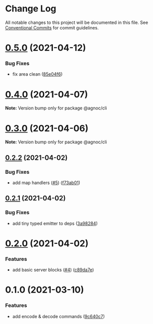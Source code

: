 # Change Log

All notable changes to this project will be documented in this file.
See [Conventional Commits](https://conventionalcommits.org) for commit guidelines.

# [0.5.0](https://github.com/adrigzr/agnoc/compare/v0.4.0...v0.5.0) (2021-04-12)

### Bug Fixes

- fix area clean ([85e04f6](https://github.com/adrigzr/agnoc/commit/85e04f63746ef6e116a9138b221f528f8d047191))

# [0.4.0](https://github.com/adrigzr/agnoc/compare/v0.3.0...v0.4.0) (2021-04-07)

**Note:** Version bump only for package @agnoc/cli

# [0.3.0](https://github.com/adrigzr/agnoc/compare/v0.2.2...v0.3.0) (2021-04-06)

**Note:** Version bump only for package @agnoc/cli

## [0.2.2](https://github.com/adrigzr/agnoc/compare/v0.2.1...v0.2.2) (2021-04-02)

### Bug Fixes

- add map handlers ([#5](https://github.com/adrigzr/agnoc/issues/5)) ([f73ab01](https://github.com/adrigzr/agnoc/commit/f73ab01dce9ec44e0d79e463411c8c75d981f41e))

## [0.2.1](https://github.com/adrigzr/agnoc/compare/v0.2.0...v0.2.1) (2021-04-02)

### Bug Fixes

- add tiny typed emitter to deps ([3a98284](https://github.com/adrigzr/agnoc/commit/3a98284e1bc6627082074c61f248e36afe3bd4c1))

# [0.2.0](https://github.com/adrigzr/agnoc/compare/v0.1.0...v0.2.0) (2021-04-02)

### Features

- add basic server blocks ([#4](https://github.com/adrigzr/agnoc/issues/4)) ([c89da7e](https://github.com/adrigzr/agnoc/commit/c89da7e33d6967496e2c58eba0f7f646c3a08712))

# 0.1.0 (2021-03-10)

### Features

- add encode & decode commands ([9c640c7](https://github.com/adrigzr/agnoc/commit/9c640c72eb2e28fb6ff934529aaed202350a3b21))
